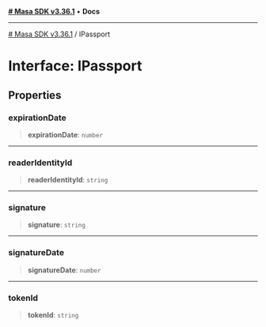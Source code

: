 [**# Masa SDK v3.36.1**](../README.md) • **Docs**

***

[# Masa SDK v3.36.1](../globals.md) / IPassport

# Interface: IPassport

## Properties

### expirationDate

> **expirationDate**: `number`

***

### readerIdentityId

> **readerIdentityId**: `string`

***

### signature

> **signature**: `string`

***

### signatureDate

> **signatureDate**: `number`

***

### tokenId

> **tokenId**: `string`
